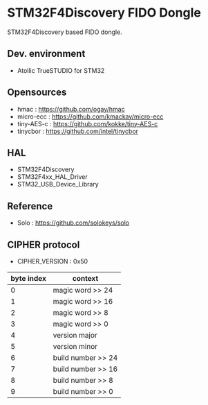 # STM32F4Discovery FIDO Dongle

STM32F4Discovery based FIDO dongle.

## Dev. environment

- Atollic TrueSTUDIO for STM32

## Opensources

- hmac : https://github.com/ogay/hmac
- micro-ecc : https://github.com/kmackay/micro-ecc
- tiny-AES-c : https://github.com/kokke/tiny-AES-c
- tinycbor : https://github.com/intel/tinycbor

## HAL

- STM32F4Discovery
- STM32F4xx_HAL_Driver
- STM32_USB_Device_Library

## Reference

- Solo : https://github.com/solokeys/solo

## CIPHER protocol

- CIPHER_VERSION : 0x50

| byte index | context            |
| ---------- | ------------------ |
| 0          | magic word >> 24   |
| 1          | magic word >> 16   |
| 2          | magic word >>  8   |
| 3          | magic word >>  0   |
| 4          | version major      |
| 5          | version minor      |
| 6          | build number >> 24 |
| 7          | build number >> 16 |
| 8          | build number >>  8 |
| 9          | build number >>  0 |
